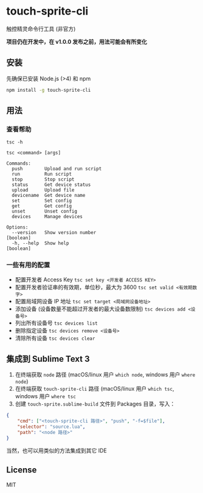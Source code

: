 # touch-sprite-cli

触控精灵命令行工具 (非官方)

**项目仍在开发中，在 v1.0.0 发布之前，用法可能会有所变化**


## 安装

先确保已安装 Node.js (>4) 和 npm

```bash
npm install -g touch-sprite-cli
```


## 用法

### 查看帮助

`tsc -h`

```
tsc <command> [args]

Commands:
  push        Upload and run script
  run         Run script
  stop        Stop script
  status      Get device status
  upload      Upload file
  devicename  Get device name
  set         Set config
  get         Get config
  unset       Unset config
  devices     Manage devices

Options:
  --version   Show version number                              [boolean]
  -h, --help  Show help                                        [boolean]
```


### 一些有用的配置

- 配置开发者 Access Key `tsc set key <开发者 ACCESS KEY>`
- 配置开发者验证串的有效期，单位秒，最大为 3600 `tsc set valid <有效期数字>`
- 配置局域网设备 IP 地址 `tsc set target <局域网设备地址>`
- 添加设备 (设备数量不能超过开发者的最大设备数限制) `tsc devices add <设备号>`
- 列出所有设备号 `tsc devices list`
- 删除指定设备 `tsc devices remove <设备号>`
- 清除所有设备 `tsc devices clear`


## 集成到 Sublime Text 3

1. 在终端获取 `node` 路径 (macOS/linux 用户 `which node`, windows 用户 `where node`)
2. 在终端获取 `touch-sprite-cli` 路径 (macOS/linux 用户 `which tsc`, windows 用户 `where tsc`
3. 创建 `touch-sprite.sublime-build` 文件到 Packages 目录，写入：

```json
{
    "cmd": ["<touch-sprite-cli 路径>", "push", "-f=$file"],
    "selector": "source.lua",
    "path": "<node 路径>"
}
```

当然，也可以用类似的方法集成到其它 IDE


## License

MIT
